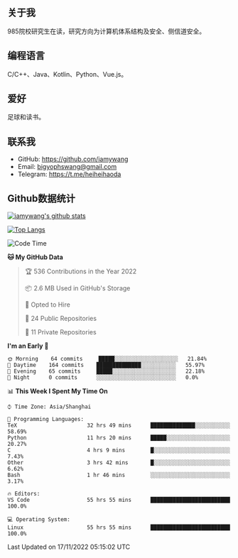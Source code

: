 ## 关于我

985院校研究生在读，研究方向为计算机体系结构及安全、侧信道安全。

## 编程语言

C/C++、Java、Kotlin、Python、Vue.js。

## 爱好

足球和读书。

## 联系我

- GitHub: https://github.com/iamywang
- Email: bigyophswang@gmail.com
- Telegram: https://t.me/heiheihaoda

## Github数据统计

[![iamywang's github stats](https://github-readme-stats.vercel.app/api?username=iamywang&count_private=true&show_icons=true)]()

[![Top Langs](https://github-readme-stats.vercel.app/api/top-langs/?username=iamywang&layout=compact)]()

<!--START_SECTION:waka-->
![Code Time](http://img.shields.io/badge/Code%20Time-593%20hrs%2054%20mins-blue)

**🐱 My GitHub Data** 

> 🏆 536 Contributions in the Year 2022
 > 
> 📦 2.6 MB Used in GitHub's Storage 
 > 
> 💼 Opted to Hire
 > 
> 📜 24 Public Repositories 
 > 
> 🔑 11 Private Repositories  
 > 
**I'm an Early 🐤** 

```text
🌞 Morning    64 commits     █████░░░░░░░░░░░░░░░░░░░░   21.84% 
🌆 Daytime    164 commits    ██████████████░░░░░░░░░░░   55.97% 
🌃 Evening    65 commits     █████░░░░░░░░░░░░░░░░░░░░   22.18% 
🌙 Night      0 commits      ░░░░░░░░░░░░░░░░░░░░░░░░░   0.0%

```


📊 **This Week I Spent My Time On** 

```text
⌚︎ Time Zone: Asia/Shanghai

💬 Programming Languages: 
TeX                      32 hrs 49 mins      ██████████████░░░░░░░░░░░   58.69% 
Python                   11 hrs 20 mins      █████░░░░░░░░░░░░░░░░░░░░   20.27% 
C                        4 hrs 9 mins        █░░░░░░░░░░░░░░░░░░░░░░░░   7.43% 
Other                    3 hrs 42 mins       █░░░░░░░░░░░░░░░░░░░░░░░░   6.62% 
Bash                     1 hr 46 mins        ░░░░░░░░░░░░░░░░░░░░░░░░░   3.17%

🔥 Editors: 
VS Code                  55 hrs 55 mins      █████████████████████████   100.0%

💻 Operating System: 
Linux                    55 hrs 55 mins      █████████████████████████   100.0%

```


 Last Updated on 17/11/2022 05:15:02 UTC
<!--END_SECTION:waka-->
